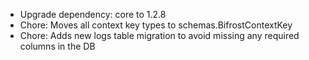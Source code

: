 <!-- The pattern we follow here is to keep the changelog for the latest version -->
<!-- Old changelogs are automatically attached to the GitHub releases -->

- Upgrade dependency: core to 1.2.8
- Chore: Moves all context key types to schemas.BifrostContextKey
- Chore: Adds new logs table migration to avoid missing any required columns in the DB